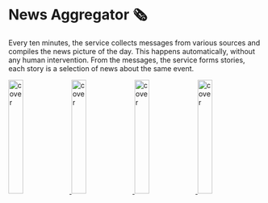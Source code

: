 
<!--
<a href="https://titanson.github.io/" target="_blank">
   <img src="https://github.com/xtsmi/brand/raw/main/social/cover.jpg" alt="cover" />
</a>
-->

# News Aggregator 🗞

Every ten minutes, the service collects messages from various sources and compiles the news picture of the day. This happens automatically, without any human intervention. From the messages, the service forms stories, each story is a selection of news about the same event.


<a href="https://titanson.github.io/" target="_blank">
   <img src="https://github.com/xtsmi/brand/raw/main/appstore/1.png" alt="cover" width="24%" />
   <img src="https://github.com/xtsmi/brand/raw/main/appstore/2.png" alt="cover" width="24%" />
   <img src="https://github.com/xtsmi/brand/raw/main/appstore/3.png" alt="cover" width="24%" />
   <img src="https://github.com/xtsmi/brand/raw/main/appstore/4.png" alt="cover" width="24%" />
</a>
